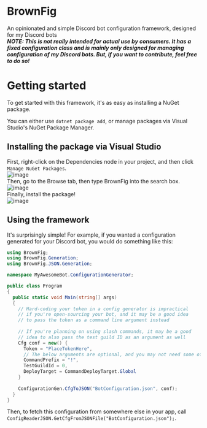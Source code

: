 # BrownFig
An opinionated and simple Discord bot configuration framework, designed for my Discord bots<br />
***NOTE: This is not really intended for actual use by consumers. It has a fixed configuration class and is mainly only designed for managing configuration of my Discord bots. But, if you want to contribute, feel free to do so!***

# Getting started
To get started with this framework, it's as easy as installing a NuGet package.

You can either use `dotnet package add`, or manage packages via Visual Studio's NuGet Package Manager.

## Installing the package via Visual Studio
First, right-click on the Dependencies node in your project, and then click `Manage NuGet Packages`.
<br />![image](https://user-images.githubusercontent.com/42378704/160911879-b3a5c321-28ad-4c34-9955-a3d00508d6bb.png)<br />
Then, go to the Browse tab, then type BrownFig into the search box.
<br />![image](https://user-images.githubusercontent.com/42378704/160912247-a4d2270c-6420-4d36-b920-57ac98bf27ad.png)<br />
Finally, install the package!
<br />![image](https://user-images.githubusercontent.com/42378704/160912341-6bed0a28-cc08-433b-a8a3-4884f9ceb411.png)<br />

## Using the framework
It's surprisingly simple!
For example, if you wanted a configuration generated for your Discord bot, you would do something like this:
```cs
using BrownFig;
using BrownFig.Generation;
using BrownFig.JSON.Generation;

namespace MyAwesomeBot.ConfigurationGenerator;

public class Program
{
  public static void Main(string[] args)
  {
    // Hard-coding your token in a config generator is impractical 
    // if you're open-sourcing your bot, and it may be a good idea 
    // to pass the token as a command line argument instead
    
    // If you're planning on using slash commands, it may be a good
    // idea to also pass the test guild ID as an argument as well
    Cfg conf = new() { 
      Token = "PlaceTokenHere", 
      // The below arguments are optional, and you may not need some of them depending on how you're implementing commands in your Discord bot.
      CommandPrefix = "!",
      TestGuildId = 0,
      DeployTarget = CommandDeployTarget.Global
    }
    
    ConfigurationGen.CfgToJSON("BotConfiguration.json", conf);
  }
}

```

Then, to fetch this configuration from somewhere else in your app, call `ConfigReaderJSON.GetCfgFromJSONFile("BotConfiguration.json");`.
